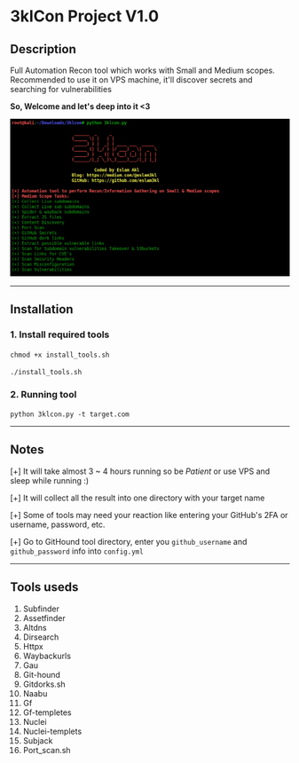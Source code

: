 # 3klCon Project V1.0

## Description
Full Automation Recon tool which works with Small and Medium scopes. 
Recommended to use it on VPS machine, it'll discover secrets and searching for vulnerabilities 

**So, Welcome and let's deep into it <3**

![Welcome](Welcome.png)

----------------------------------------
## Installation

### 1. Install required tools
` chmod +x install_tools.sh `

` ./install_tools.sh ` 

### 2. Running tool

` python 3klcon.py -t target.com ` 

----------------------------------------
## Notes
[+] It will take almost 3 ~ 4 hours running so be _Patient_ or use VPS and sleep while running :) 

[+] It will collect all the result into one directory with your target name 

[+] Some of tools may need your reaction like entering your GitHub's 2FA or username, password, etc.

[+] Go to GitHound tool directory, enter you `github_username` and `github_password` info into `config.yml` 

----------------------------------------
## Tools useds
1. Subfinder
2. Assetfinder 
3. Altdns
4. Dirsearch
5. Httpx
6. Waybackurls
7. Gau
8. Git-hound
9. Gitdorks.sh
10. Naabu
11. Gf
12. Gf-templetes
13. Nuclei
14. Nuclei-templets
15. Subjack
16. Port_scan.sh
